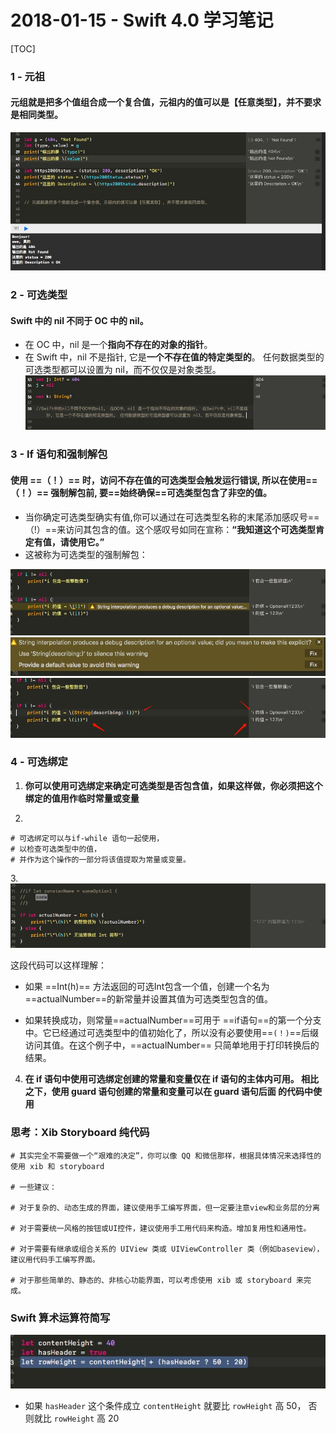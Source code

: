 # 2018-01-15 - Swift 4.0 学习笔记
<!-----

layout: post
title: "Swift 4.0 学习笔记"
date: 2018.01.15
tag: iOS 总结

--- -->

[TOC]

<!-- more -->

### 1 - 元祖
#### **元组就是把多个值组合成一个复合值，元祖内的值可以是【任意类型】，并不要求是相同类型。**

![](media/15159800102789/15159801330533.jpg)

### 2 - 可选类型
#### Swift 中的 nil 不同于 OC 中的 nil。
-  在 OC 中，nil 是一个**指向不存在的对象的指针**。 
-  在 Swift 中，nil 不是指针, 它是**一个不存在值的特定类型的**。 任何数据类型的可选类型都可以设置为 nil，而不仅仅是对象类型。
  ![](media/15159800102789/15159806477779.jpg)


### 3 - If 语句和强制解包
#### 使用  ==（！）==  时，访问不存在值的可选类型会触发运行错误, 所以在使用==（！）== 强制解包前, 要==始终确保==可选类型包含了非空的值。
- 当你确定可选类型确实有值,你可以通过在可选类型名称的末尾添加感叹号==（!）==来访问其包含的值。这个感叹号如同在宣称：**“我知道这个可选类型肯定有值，请使用它。”** 
- 这被称为可选类型的强制解包：

![](media/15159800102789/15159810933357.jpg)
![](media/15159800102789/15159811062918.jpg)
![](media/15159800102789/15159811275719.jpg)

### 4 - 可选绑定
1. **你可以使用可选绑定来确定可选类型是否包含值，如果这样做，你必须把这个绑定的值用作临时常量或变量**

2.

```
# 可选绑定可以与if-while 语句一起使用，
# 以检查可选类型中的值，
# 并作为这个操作的一部分将该值提取为常量或变量。
```
3.![](media/15159800102789/15159823076509.jpg)

这段代码可以这样理解：

- 如果 ==Int(h)== 方法返回的可选Int包含一个值，创建一个名为==actualNumber==的新常量并设置其值为可选类型包含的值。

- 如果转换成功，则常量==actualNumber==可用于 ==if语句==的第一个分支中。它已经通过可选类型中的值初始化了，所以没有必要使用==`(！)`==后缀访问其值。在这个例子中，==actualNumber== 只简单地用于打印转换后的结果。

4. **在 if 语句中使用可选绑定创建的常量和变量仅在 if 语句的主体内可用。
相比之下，使用 guard 语句创建的常量和变量可以在 guard 语句后面
的代码中使用**

### 思考：Xib Storyboard 纯代码

```
# 其实完全不需要做一个“艰难的决定”，你可以像 QQ 和微信那样，根据具体情况来选择性的使用 xib 和 storyboard

# 一些建议：

# 对于复杂的、动态生成的界面，建议使用手工编写界面，但一定要注意view和业务层的分离

# 对于需要统一风格的按钮或UI控件，建议使用手工用代码来构造。增加复用性和通用性。

# 对于需要有继承或组合关系的 UIView 类或 UIViewController 类（例如baseview），建议用代码手工编写界面。

# 对于那些简单的、静态的、非核心功能界面，可以考虑使用 xib 或 storyboard 来完成。
```

### Swift 算术运算符简写
![](media/15159800102789/15159971045250.jpg)

- 如果 `hasHeader` 这个条件成立 `contentHeight` 就要比 `rowHeight` 高 50， 否则就比 `rowHeight` 高 20


